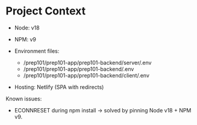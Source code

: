 # Project Context

- Node: v18  
- NPM: v9  
- Environment files:  
  - /prep101/prep101-app/prep101-backend/server/.env  
  - /prep101/prep101-app/prep101-backend/.env  
  - /prep101/prep101-app/prep101-backend/client/.env  

- Hosting: Netlify (SPA with redirects)  

Known issues:  
- ECONNRESET during npm install → solved by pinning Node v18 + NPM v9.  
